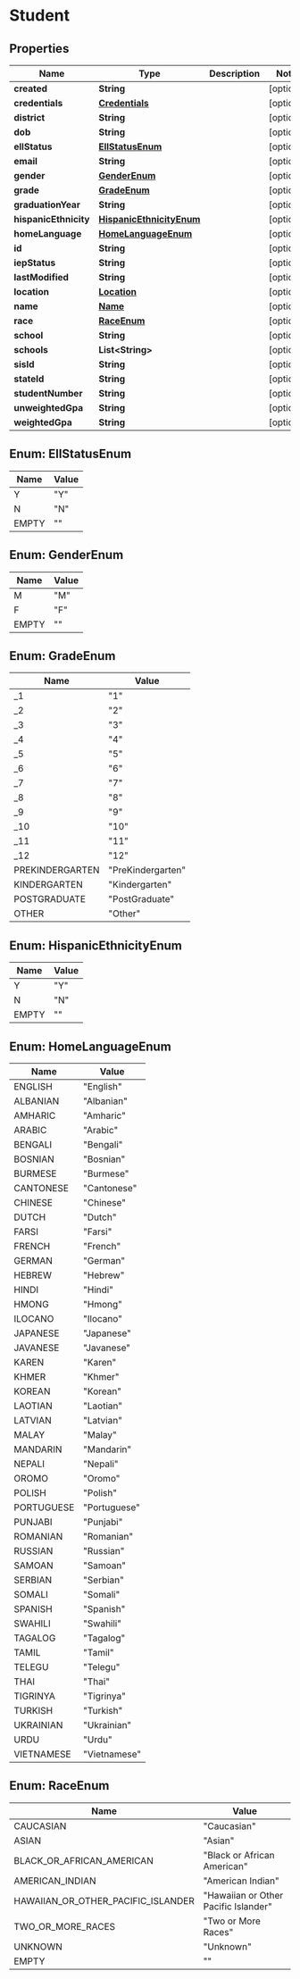 
# Student

## Properties
Name | Type | Description | Notes
------------ | ------------- | ------------- | -------------
**created** | **String** |  |  [optional]
**credentials** | [**Credentials**](Credentials.md) |  |  [optional]
**district** | **String** |  |  [optional]
**dob** | **String** |  |  [optional]
**ellStatus** | [**EllStatusEnum**](#EllStatusEnum) |  |  [optional]
**email** | **String** |  |  [optional]
**gender** | [**GenderEnum**](#GenderEnum) |  |  [optional]
**grade** | [**GradeEnum**](#GradeEnum) |  |  [optional]
**graduationYear** | **String** |  |  [optional]
**hispanicEthnicity** | [**HispanicEthnicityEnum**](#HispanicEthnicityEnum) |  |  [optional]
**homeLanguage** | [**HomeLanguageEnum**](#HomeLanguageEnum) |  |  [optional]
**id** | **String** |  |  [optional]
**iepStatus** | **String** |  |  [optional]
**lastModified** | **String** |  |  [optional]
**location** | [**Location**](Location.md) |  |  [optional]
**name** | [**Name**](Name.md) |  |  [optional]
**race** | [**RaceEnum**](#RaceEnum) |  |  [optional]
**school** | **String** |  |  [optional]
**schools** | **List&lt;String&gt;** |  |  [optional]
**sisId** | **String** |  |  [optional]
**stateId** | **String** |  |  [optional]
**studentNumber** | **String** |  |  [optional]
**unweightedGpa** | **String** |  |  [optional]
**weightedGpa** | **String** |  |  [optional]


<a name="EllStatusEnum"></a>
## Enum: EllStatusEnum
Name | Value
---- | -----
Y | &quot;Y&quot;
N | &quot;N&quot;
EMPTY | &quot;&quot;


<a name="GenderEnum"></a>
## Enum: GenderEnum
Name | Value
---- | -----
M | &quot;M&quot;
F | &quot;F&quot;
EMPTY | &quot;&quot;


<a name="GradeEnum"></a>
## Enum: GradeEnum
Name | Value
---- | -----
_1 | &quot;1&quot;
_2 | &quot;2&quot;
_3 | &quot;3&quot;
_4 | &quot;4&quot;
_5 | &quot;5&quot;
_6 | &quot;6&quot;
_7 | &quot;7&quot;
_8 | &quot;8&quot;
_9 | &quot;9&quot;
_10 | &quot;10&quot;
_11 | &quot;11&quot;
_12 | &quot;12&quot;
PREKINDERGARTEN | &quot;PreKindergarten&quot;
KINDERGARTEN | &quot;Kindergarten&quot;
POSTGRADUATE | &quot;PostGraduate&quot;
OTHER | &quot;Other&quot;


<a name="HispanicEthnicityEnum"></a>
## Enum: HispanicEthnicityEnum
Name | Value
---- | -----
Y | &quot;Y&quot;
N | &quot;N&quot;
EMPTY | &quot;&quot;


<a name="HomeLanguageEnum"></a>
## Enum: HomeLanguageEnum
Name | Value
---- | -----
ENGLISH | &quot;English&quot;
ALBANIAN | &quot;Albanian&quot;
AMHARIC | &quot;Amharic&quot;
ARABIC | &quot;Arabic&quot;
BENGALI | &quot;Bengali&quot;
BOSNIAN | &quot;Bosnian&quot;
BURMESE | &quot;Burmese&quot;
CANTONESE | &quot;Cantonese&quot;
CHINESE | &quot;Chinese&quot;
DUTCH | &quot;Dutch&quot;
FARSI | &quot;Farsi&quot;
FRENCH | &quot;French&quot;
GERMAN | &quot;German&quot;
HEBREW | &quot;Hebrew&quot;
HINDI | &quot;Hindi&quot;
HMONG | &quot;Hmong&quot;
ILOCANO | &quot;Ilocano&quot;
JAPANESE | &quot;Japanese&quot;
JAVANESE | &quot;Javanese&quot;
KAREN | &quot;Karen&quot;
KHMER | &quot;Khmer&quot;
KOREAN | &quot;Korean&quot;
LAOTIAN | &quot;Laotian&quot;
LATVIAN | &quot;Latvian&quot;
MALAY | &quot;Malay&quot;
MANDARIN | &quot;Mandarin&quot;
NEPALI | &quot;Nepali&quot;
OROMO | &quot;Oromo&quot;
POLISH | &quot;Polish&quot;
PORTUGUESE | &quot;Portuguese&quot;
PUNJABI | &quot;Punjabi&quot;
ROMANIAN | &quot;Romanian&quot;
RUSSIAN | &quot;Russian&quot;
SAMOAN | &quot;Samoan&quot;
SERBIAN | &quot;Serbian&quot;
SOMALI | &quot;Somali&quot;
SPANISH | &quot;Spanish&quot;
SWAHILI | &quot;Swahili&quot;
TAGALOG | &quot;Tagalog&quot;
TAMIL | &quot;Tamil&quot;
TELEGU | &quot;Telegu&quot;
THAI | &quot;Thai&quot;
TIGRINYA | &quot;Tigrinya&quot;
TURKISH | &quot;Turkish&quot;
UKRAINIAN | &quot;Ukrainian&quot;
URDU | &quot;Urdu&quot;
VIETNAMESE | &quot;Vietnamese&quot;


<a name="RaceEnum"></a>
## Enum: RaceEnum
Name | Value
---- | -----
CAUCASIAN | &quot;Caucasian&quot;
ASIAN | &quot;Asian&quot;
BLACK_OR_AFRICAN_AMERICAN | &quot;Black or African American&quot;
AMERICAN_INDIAN | &quot;American Indian&quot;
HAWAIIAN_OR_OTHER_PACIFIC_ISLANDER | &quot;Hawaiian or Other Pacific Islander&quot;
TWO_OR_MORE_RACES | &quot;Two or More Races&quot;
UNKNOWN | &quot;Unknown&quot;
EMPTY | &quot;&quot;



